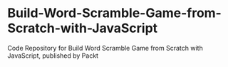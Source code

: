# Build-Word-Scramble-Game-from-Scratch-with-JavaScript
Code Repository for Build Word Scramble Game from Scratch with JavaScript, published by Packt
